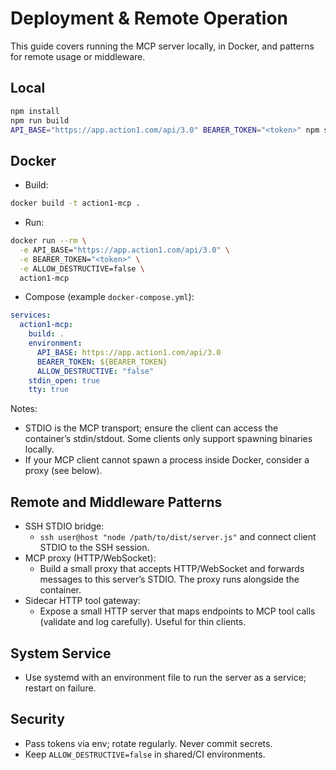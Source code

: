 # Deployment & Remote Operation

This guide covers running the MCP server locally, in Docker, and patterns for remote usage or middleware.

## Local
```bash
npm install
npm run build
API_BASE="https://app.action1.com/api/3.0" BEARER_TOKEN="<token>" npm start
```

## Docker
- Build:
```bash
docker build -t action1-mcp .
```
- Run:
```bash
docker run --rm \
  -e API_BASE="https://app.action1.com/api/3.0" \
  -e BEARER_TOKEN="<token>" \
  -e ALLOW_DESTRUCTIVE=false \
  action1-mcp
```
- Compose (example `docker-compose.yml`):
```yaml
services:
  action1-mcp:
    build: .
    environment:
      API_BASE: https://app.action1.com/api/3.0
      BEARER_TOKEN: ${BEARER_TOKEN}
      ALLOW_DESTRUCTIVE: "false"
    stdin_open: true
    tty: true
```

Notes:
- STDIO is the MCP transport; ensure the client can access the container’s stdin/stdout. Some clients only support spawning binaries locally.
- If your MCP client cannot spawn a process inside Docker, consider a proxy (see below).

## Remote and Middleware Patterns
- SSH STDIO bridge:
  - `ssh user@host "node /path/to/dist/server.js"` and connect client STDIO to the SSH session.
- MCP proxy (HTTP/WebSocket):
  - Build a small proxy that accepts HTTP/WebSocket and forwards messages to this server’s STDIO. The proxy runs alongside the container.
- Sidecar HTTP tool gateway:
  - Expose a small HTTP server that maps endpoints to MCP tool calls (validate and log carefully). Useful for thin clients.

## System Service
- Use systemd with an environment file to run the server as a service; restart on failure.

## Security
- Pass tokens via env; rotate regularly. Never commit secrets.
- Keep `ALLOW_DESTRUCTIVE=false` in shared/CI environments.

